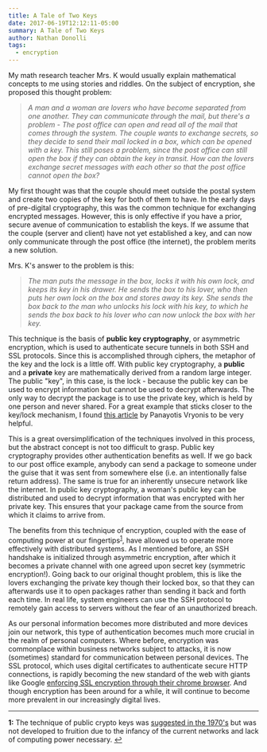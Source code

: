 ```yaml
---
title: A Tale of Two Keys
date: 2017-06-19T12:12:11-05:00
summary: A Tale of Two Keys
author: Nathan Donolli
tags:
  - encryption
---
```


My math research teacher Mrs. K would usually explain mathematical concepts to me using stories and riddles.  On the subject of encryption, she proposed this thought problem:

> _A man and a woman are lovers who have become separated from one another.  They can communicate through the mail, but there's a problem - The post office can open and read all of the mail that comes through the system.  The couple wants to exchange secrets, so they decide to send their mail locked in a box, which can be opened with a key.  This still poses a problem, since the post office can still open the box if they can obtain the key in transit.  How can the lovers exchange secret messages with each other so that the post office cannot open the box?_

My first thought was that the couple should meet outside the postal system and create two copies of the key for both of them to have.  In the early days of pre-digital cryptography, this was the common technique for exchanging encrypted messages.  However, this is only effective if you have a prior, secure avenue of communication to establish the keys.  If we assume that the couple (server and client) have not yet established a key, and can now only communicate through the post office (the internet), the problem merits a new solution.

Mrs. K's answer to the problem is this: 

> _The man puts the message in the box, locks it with his own lock, and keeps its key in his drawer.  He sends the box to his lover, who then puts her own lock on the box and stores away its key. She sends the box back to the man who unlocks his lock with his key, to which he sends the box back to his lover who can now unlock the box with her key._

This technique is the basis of **public key cryptography**, or asymmetric encryption, which is used to authenticate secure tunnels in both SSH and SSL protocols.  Since this is accomplished through ciphers, the metaphor of the key and the lock is a little off.  With public key cryptography, a **public** and a **private** key are mathematically derived from a random large integer.  The public "key", in this case, is the lock - because the public key can be used to encrypt information but cannot be used to decrypt afterwards.  The only way to decrypt the package is to use the private key, which is held by one person and never shared.  For a great example that sticks closer to the key/lock mechanism, I found [this article](https://medium.com/@vrypan/explaining-public-key-cryptography-to-non-geeks-f0994b3c2d5) by Panayotis Vryonis to be very helpful.

This is a great oversimplification of the techniques involved in this process, but the abstract concept is not too difficult to grasp.  Public key cryptography provides other authentication benefits as well.  If we go back to our post office example, anybody can send a package to someone under the guise that it was sent from somewhere else (i.e. an intentionally false return address).  The same is true for an inherently unsecure network like the internet.  In public key cryptography, a woman's public key can be distributed and used to decrypt information that was encrypted with her private key.  This ensures that your package came from the source from which it claims to arrive from.

The benefits from this technique of encryption, coupled with the ease of computing power at our fingertips<sup id="a1">[1](#f1)</sup>, have allowed us to operate more effectively with distributed systems.  As I mentioned before, an SSH handshake is initialized through asymmetric encryption, after which it becomes a private channel with one agreed upon secret key (symmetric encryption!).  Going back to our original thought problem, this is like the lovers exchanging the private key though their locked box, so that they can afterwards use it to open packages rather than sending it back and forth each time.  In real life, system engineers can use the SSH protocol to remotely gain access to servers without the fear of an unauthorized breach.

As our personal information becomes more distributed and more devices join our network, this type of authentication becomes much more crucial in the realm of personal computers.  Where before, encryption was commonplace within business networks subject to attacks, it is now (sometimes) standard for communication between personal devices.  The SSL protocol, which uses digital certificates to authenticate secure HTTP connections, is rapidly becoming the new standard of the web with giants like Google [enforcing SSL encryption through their chrome browser](https://security.googleblog.com/2016/09/moving-towards-more-secure-web.html).  And though encryption has been around for a while, it will continue to become more prevalent in our increasingly digital lives. 

---

<b id="f1">1:</b> The technique of public crypto keys was [suggested in the 1970's](https://en.wikipedia.org/wiki/Public-key_cryptography#Classified_discovery) but was not developed to fruition due to the infancy of the current networks and lack of computing power necessary. [↩](#a1)







